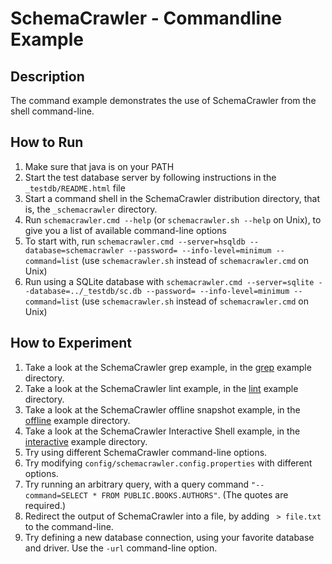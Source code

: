 # SchemaCrawler - Commandline Example

## Description
The command example demonstrates the use of SchemaCrawler from the shell command-line.

## How to Run
1. Make sure that java is on your PATH
2. Start the test database server by following instructions in the `_testdb/README.html` file
3. Start a command shell in the SchemaCrawler distribution directory, that is, the `_schemacrawler` directory. 
4. Run `schemacrawler.cmd --help` (or `schemacrawler.sh --help` on Unix), to give you a list of available command-line options 
5. To start with, run 
   `schemacrawler.cmd --server=hsqldb --database=schemacrawler --password= --info-level=minimum --command=list` 
   (use `schemacrawler.sh` instead of `schemacrawler.cmd` on Unix)
6. Run using a SQLite database with 
   `schemacrawler.cmd --server=sqlite --database=../_testdb/sc.db --password= --info-level=minimum --command=list` 
   (use `schemacrawler.sh` instead of `schemacrawler.cmd` on Unix)
   
## How to Experiment
1. Take a look at the SchemaCrawler grep example, in the [grep](../grep/grep-readme.html) example directory. 
2. Take a look at the SchemaCrawler lint example, in the [lint](../lint/lint-readme.html) example directory. 
3. Take a look at the SchemaCrawler offline snapshot example, in the [offline](../offline/offline-readme.html) example directory. 
4. Take a look at the SchemaCrawler Interactive Shell example, in the [interactive](../interactive/interactive-readme.html) example directory.
5. Try using different SchemaCrawler command-line options.
6. Try modifying `config/schemacrawler.config.properties` with different options. 
7. Try running an arbitrary query, with a query command `"--command=SELECT * FROM PUBLIC.BOOKS.AUTHORS"`. 
   (The quotes are required.) 
8. Redirect the output of SchemaCrawler into a file, by adding ` > file.txt` to the command-line. 
9. Try defining a new database connection, using your favorite database and driver. 
   Use the `-url` command-line option.
